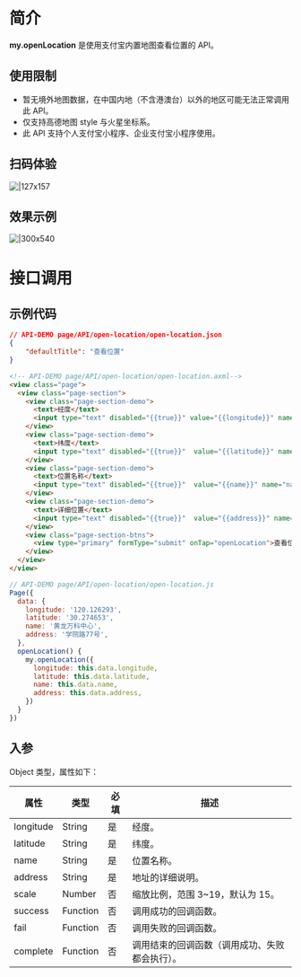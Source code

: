 
# 简介
**my.openLocation** 是使用支付宝内置地图查看位置的 API。

## 使用限制

- 暂无境外地图数据，在中国内地（不含港澳台）以外的地区可能无法正常调用此 API。
- 仅支持高德地图 style 与火星坐标系。
- 此 API 支持个人支付宝小程序、企业支付宝小程序使用。

## 扫码体验
![|127x157](https://gw.alipayobjects.com/zos/skylark-tools/public/files/d24dde5bf8bd8b7c34f38dd33b8c589b.jpeg#align=left&display=inline&height=157&margin=%5Bobject%20Object%5D&originHeight=157&originWidth=127&status=done&style=stroke&width=127)

## 效果示例
![|300x540](https://gw.alipayobjects.com/zos/skylark-tools/public/files/5468fba94664d5e279a2acc5ed365ac6.gif#align=left&display=inline&height=540&margin=%5Bobject%20Object%5D&originHeight=540&originWidth=300&status=done&style=stroke&width=300)


# 接口调用

## 示例代码
```json
// API-DEMO page/API/open-location/open-location.json
{
    "defaultTitle": "查看位置"
}
```


```html
<!-- API-DEMO page/API/open-location/open-location.axml-->
<view class="page">
  <view class="page-section">
    <view class="page-section-demo">
      <text>经度</text>
      <input type="text" disabled="{{true}}" value="{{longitude}}" name="longitude"></input>
    </view>
    <view class="page-section-demo">
      <text>纬度</text>
      <input type="text" disabled="{{true}}"  value="{{latitude}}" name="latitude"></input>
    </view>
    <view class="page-section-demo">
      <text>位置名称</text>
      <input type="text" disabled="{{true}}"  value="{{name}}" name="name"></input>
    </view>
    <view class="page-section-demo">
      <text>详细位置</text>
      <input type="text" disabled="{{true}}"  value="{{address}}" name="address"></input>
    </view>
    <view class="page-section-btns">
      <view type="primary" formType="submit" onTap="openLocation">查看位置</view>
    </view>
  </view>
</view>
```


```javascript
// API-DEMO page/API/open-location/open-location.js
Page({
  data: {
    longitude: '120.126293',
    latitude: '30.274653',
    name: '黄龙万科中心',
    address: '学院路77号',
  },
  openLocation() {
    my.openLocation({
      longitude: this.data.longitude,
      latitude: this.data.latitude,
      name: this.data.name,
      address: this.data.address,
    })
  }
})
```

## 入参
Object 类型，属性如下：

| **属性** | **类型** | **必填** | **描述** |
| --- | --- | --- | --- |
| longitude | String | 是 | 经度。 |
| latitude | String | 是 | 纬度。 |
| name | String | 是 | 位置名称。 |
| address | String | 是 | 地址的详细说明。 |
| scale | Number | 否 | 缩放比例，范围 3~19，默认为 15。 |
| success | Function | 否 | 调用成功的回调函数。 |
| fail | Function | 否 | 调用失败的回调函数。 |
| complete | Function | 否 | 调用结束的回调函数（调用成功、失败都会执行）。 |

